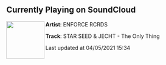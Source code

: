 ## Currently Playing on SoundCloud

[<img align="left" width="100" src="https://i1.sndcdn.com/artworks-6lUdMdrtsSiYnK2K-r5Ei8Q-t500x500.jpg">](https://soundcloud.com/enforcerecords/theonlything)

**Artist**: ENFORCE RCRDS 

**Track**: STAR SEED & JECHT - The Only Thing

Last updated at 04/05/2021 15:34

